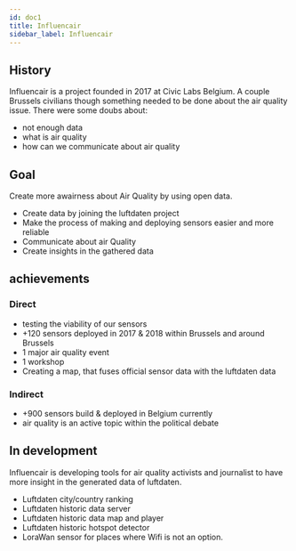 ```yaml
---
id: doc1
title: Influencair
sidebar_label: Influencair
---
```


## History

Influencair is a project founded in 2017 at Civic Labs Belgium. A couple Brussels civilians though something needed to be done about the air quality issue. 
There were some doubs about:
- not enough data
- what is air quality
- how can we communicate about air quality

## Goal

Create more awairness about Air Quality by using open data.
- Create data by joining the luftdaten project
- Make the process of making and deploying sensors easier and more reliable
- Communicate about air Quality
- Create insights in the gathered data

## achievements

### Direct

- testing the viability of our sensors
- +120 sensors deployed in 2017 & 2018 within Brussels and around Brussels
- 1 major air quality event
- 1 workshop
- Creating a map, that fuses official sensor data with the luftdaten data

### Indirect

- +900 sensors build & deployed in Belgium currently
- air quality is an active topic within the political debate

## In development

Influencair is developing tools for air quality activists and journalist to have more insight in the generated data of luftdaten.
- Luftdaten city/country ranking
- Luftdaten historic data server
- Luftdaten historic data map and player
- Luftdaten historic hotspot detector
- LoraWan sensor for places where Wifi is not an option.
